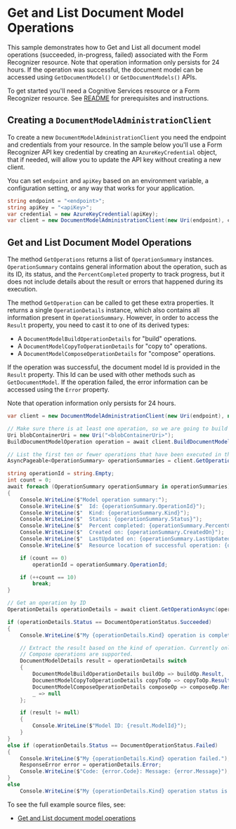 # Get and List Document Model Operations

This sample demonstrates how to Get and List all document model operations (succeeded, in-progress, failed) associated with the Form Recognizer resource. Note that operation information only persists for 24 hours.
If the operation was successful, the document model can be accessed using `GetDocumentModel()` or `GetDocumentModels()` APIs.

To get started you'll need a Cognitive Services resource or a Form Recognizer resource.  See [README][README] for prerequisites and instructions.

## Creating a `DocumentModelAdministrationClient`

To create a new `DocumentModelAdministrationClient` you need the endpoint and credentials from your resource. In the sample below you'll use a Form Recognizer API key credential by creating an `AzureKeyCredential` object, that if needed, will allow you to update the API key without creating a new client.

You can set `endpoint` and `apiKey` based on an environment variable, a configuration setting, or any way that works for your application.

```C# Snippet:CreateDocumentModelAdministrationClient
string endpoint = "<endpoint>";
string apiKey = "<apiKey>";
var credential = new AzureKeyCredential(apiKey);
var client = new DocumentModelAdministrationClient(new Uri(endpoint), credential);
```

## Get and List Document Model Operations

The method `GetOperations` returns a list of `OperationSummary` instances. `OperationSummary` contains general information about the operation, such as its ID, its status, and the `PercentCompleted` property to track progress, but it does not include details about the result or errors that happened during its execution.

The method `GetOperation` can be called to get these extra properties. It returns a single `OperationDetails` instance, which also contains all information present in `OperationSummary`. However, in order to access the `Result` property, you need to cast it to one of its derived types:
- A `DocumentModelBuildOperationDetails` for "build" operations.
- A `DocumentModelCopyToOperationDetails` for "copy to" operations.
- A `DocumentModelComposeOperationDetails` for "compose" operations.

If the operation was successful, the document model Id is provided in the `Result` property. This Id can be used with other methods such as `GetDocumentModel`.
If the operation failed, the error information can be accessed using the `Error` property.

Note that operation information only persists for 24 hours.

```C# Snippet:FormRecognizerSampleGetAndListOperations
var client = new DocumentModelAdministrationClient(new Uri(endpoint), new AzureKeyCredential(apiKey));

// Make sure there is at least one operation, so we are going to build a custom model.
Uri blobContainerUri = new Uri("<blobContainerUri>");
BuildDocumentModelOperation operation = await client.BuildDocumentModelAsync(WaitUntil.Completed, blobContainerUri, DocumentBuildMode.Template);

// List the first ten or fewer operations that have been executed in the last 24h.
AsyncPageable<OperationSummary> operationSummaries = client.GetOperationsAsync();

string operationId = string.Empty;
int count = 0;
await foreach (OperationSummary operationSummary in operationSummaries)
{
    Console.WriteLine($"Model operation summary:");
    Console.WriteLine($"  Id: {operationSummary.OperationId}");
    Console.WriteLine($"  Kind: {operationSummary.Kind}");
    Console.WriteLine($"  Status: {operationSummary.Status}");
    Console.WriteLine($"  Percent completed: {operationSummary.PercentCompleted}");
    Console.WriteLine($"  Created on: {operationSummary.CreatedOn}");
    Console.WriteLine($"  LastUpdated on: {operationSummary.LastUpdatedOn}");
    Console.WriteLine($"  Resource location of successful operation: {operationSummary.ResourceLocation}");

    if (count == 0)
        operationId = operationSummary.OperationId;

    if (++count == 10)
        break;
}

// Get an operation by ID
OperationDetails operationDetails = await client.GetOperationAsync(operationId);

if (operationDetails.Status == DocumentOperationStatus.Succeeded)
{
    Console.WriteLine($"My {operationDetails.Kind} operation is completed.");

    // Extract the result based on the kind of operation. Currently only Build, CopyTo, and
    // Compose operations are supported.
    DocumentModelDetails result = operationDetails switch
    {
        DocumentModelBuildOperationDetails buildOp => buildOp.Result,
        DocumentModelCopyToOperationDetails copyToOp => copyToOp.Result,
        DocumentModelComposeOperationDetails composeOp => composeOp.Result,
        _ => null
    };

    if (result != null)
    {
        Console.WriteLine($"Model ID: {result.ModelId}");
    }
}
else if (operationDetails.Status == DocumentOperationStatus.Failed)
{
    Console.WriteLine($"My {operationDetails.Kind} operation failed.");
    ResponseError error = operationDetails.Error;
    Console.WriteLine($"Code: {error.Code}: Message: {error.Message}");
}
else
    Console.WriteLine($"My {operationDetails.Kind} operation status is {operationDetails.Status}");
```

To see the full example source files, see:

* [Get and List document model operations](https://github.com/Azure/azure-sdk-for-net/blob/main/sdk/formrecognizer/Azure.AI.FormRecognizer/tests/samples/Sample_GetAndListOperationsAsync.cs)

[README]: https://github.com/Azure/azure-sdk-for-net/tree/main/sdk/formrecognizer/Azure.AI.FormRecognizer#getting-started
